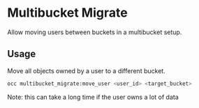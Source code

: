 # Multibucket Migrate

Allow moving users between buckets in a multibucket setup.

## Usage

Move all objects owned by a user to a different bucket.

```bash
occ multibucket_migrate:move_user <user_id> <target_bucket>
```

Note: this can take a long time if the user owns a lot of data
